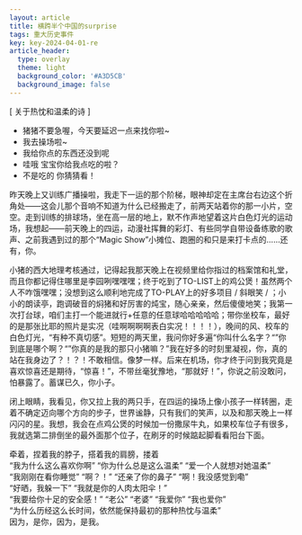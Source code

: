 ```yaml
---
layout: article
title: 横跨半个中国的surprise
tags: 重大历史事件
key: key-2024-04-01-re
article_header:
  type: overlay
  theme: light
  background_color: '#A3D5CB'
  background_image: false
---
```


[ 关于热忱和温柔的诗 ]

- 猪猪不要急喔，今天要延迟一点来找你啦~
- 我去操场啦~
- 我给你点的东西还没到呢
- 哇哦 宝宝你给我点吃的啦？
- 不是吃的 你猜猜看！

昨天晚上又训练广播操啦，我走下一运的那个阶梯，眼神却定在主席台右边这个折角处——这会儿那个音响不知道为什么已经搬走了，前两天站着你的那一小片，空空。走到训练的排球场，坐在高一层的地上，默不作声地望着这片白色灯光的运动场，我想起——前天晚上的四运，动漫社挥舞的彩灯、有些同学自带设备练歌的歌声、之前我遇到过的那个“Magic Show”小摊位、跑圈的和只是来打卡点的……还有，你。

小猪的西大地理考核通过，记得起我那天晚上在视频里给你指过的档案馆和礼堂，而且你都记得住哪里是李园咧嘿嘿嘿；终于吃到了TO-LIST上的鸡公煲！虽然两个人不咋饿嘿嘿；没想到这么顺利地完成了TO-PLAY上的好多项目 / 斜眼笑 / ；小小的朗读亭，跑调破音的焖猪和好厉害的炖宝，随心亲亲，然后傻傻地笑；我第一次打台球，咱们主打一个能进就行+任意的任意球哈哈哈哈哈；带你坐校车，最好的是那张比耶的照片是实况（哇啊啊啊啊表白实况！！！！），晚间的风、校车的白色灯光，“有种不真切感”。短短的两天里，我问你好多遍“你叫什么名字？“”你到底是哪个啊？“”你真的是我的那只小猪嘛？”我在好多的时刻里凝视，你，真的站在我身边了？！？！不敢相信。像梦一样。后来在机场，你才终于问到我究竟是喜欢惊喜还是期待，“惊喜！”，不带丝毫犹豫地，“那就好！”，你说之前没敢问，怕暴露了。蓄谋已久，你小子。

闭上眼睛，我看见，你又拉上我的两只手，在四运的操场上像小孩子一样转圈，走着不确定迈向哪个方向的步子，世界谧静，只有我们的笑声，以及和那天晚上一样闪闪的星。我想，我会在点鸡公煲的时候加一份撒尿牛丸，如果校车位子有很多，我就选第二排倒坐的最外面那个位子，在刷牙的时候踮起脚看看阳台下面。

牵着，捏着我的脖子，搭着我的肩膀，搂着  
“我为什么这么喜欢你啊” “你为什么总是这么温柔” “爱一个人就想对她温柔”  
“我刚刚在看你睡觉” “啊？！” “还亲了你的鼻子” “啊！我没感觉到嘞”  
“好晒，我躲一下” “我就是你的人肉太阳伞！”  
“我要给你十足的安全感！”
“老公” “老婆” “我爱你” “我也爱你”  
“为什么历经这么长时间，依然能保持最初的那种热忱与温柔”  
因为，是你，因为，是我。
